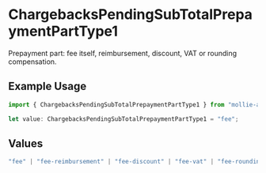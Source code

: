 # ChargebacksPendingSubTotalPrepaymentPartType1

Prepayment part: fee itself, reimbursement, discount, VAT or rounding compensation.

## Example Usage

```typescript
import { ChargebacksPendingSubTotalPrepaymentPartType1 } from "mollie-api-typescript/models/operations";

let value: ChargebacksPendingSubTotalPrepaymentPartType1 = "fee";
```

## Values

```typescript
"fee" | "fee-reimbursement" | "fee-discount" | "fee-vat" | "fee-rounding-compensation"
```